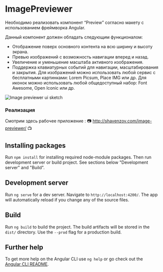 # ImagePreviewer

Необходимо реализовать компонент “Preview” согласно макету с использованием фреймворка Angular.

Данный компонент должен обладать следующим функционалом:
- Отображение поверх основного контента на всю ширину и высоту экрана.
- Превью изображений с возможность навигации вперед и назад.
- Увеличение и уменьшение масштаба активного изображения.
- Поддержка клавиатурных событий для навигации, масштабирования и закрытия.
Для изображений можно использовать любой сервис с бесплатными картинками: Lorem Picsum, Place IMG или др.
Для иконок можно использовать любой общедоступный набор: Font Awesome, Open Iconic или др.

![Image previewer ui sketch](https://shavenzov.github.io/image-previewer/image002.png)

### Реализация

Смотрим здесь рабочее приложение : :camera: http://shavenzov.com/image-previewer/ :tv:




## Installing packages
Run `npm install` for installing required node-module packages. Then run development server or build project. See sections below "Development server" and "Build".

## Development server

Run `ng serve` for a dev server. Navigate to `http://localhost:4200/`. The app will automatically reload if you change any of the source files.

## Build

Run `ng build` to build the project. The build artifacts will be stored in the `dist/` directory. Use the `--prod` flag for a production build.

## Further help

To get more help on the Angular CLI use `ng help` or go check out the [Angular CLI README](https://github.com/angular/angular-cli/blob/master/README.md).
